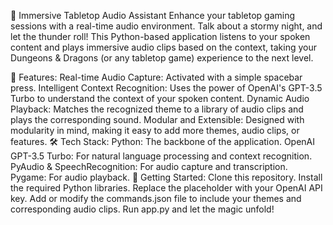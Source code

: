 🎲 Immersive Tabletop Audio Assistant
Enhance your tabletop gaming sessions with a real-time audio environment. Talk about a stormy night, and let the thunder roll! This Python-based application listens to your spoken content and plays immersive audio clips based on the context, taking your Dungeons & Dragons (or any tabletop game) experience to the next level.

🌟 Features:
Real-time Audio Capture: Activated with a simple spacebar press.
Intelligent Context Recognition: Uses the power of OpenAI's GPT-3.5 Turbo to understand the context of your spoken content.
Dynamic Audio Playback: Matches the recognized theme to a library of audio clips and plays the corresponding sound.
Modular and Extensible: Designed with modularity in mind, making it easy to add more themes, audio clips, or features.
🛠️ Tech Stack:
Python: The backbone of the application.
OpenAI GPT-3.5 Turbo: For natural language processing and context recognition.
PyAudio & SpeechRecognition: For audio capture and transcription.
Pygame: For audio playback.
🚀 Getting Started:
Clone this repository.
Install the required Python libraries.
Replace the placeholder with your OpenAI API key.
Add or modify the commands.json file to include your themes and corresponding audio clips.
Run app.py and let the magic unfold!
